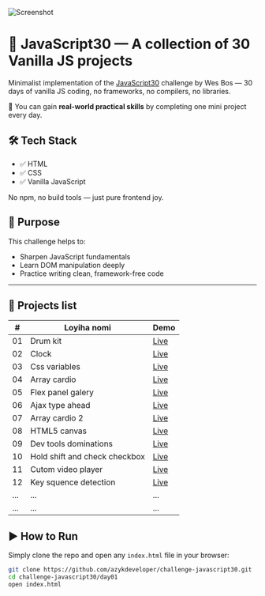 ![Screenshot](https://i.postimg.cc/8kxLkZjQ/image.png)

# 🚀 JavaScript30 — A collection of 30 Vanilla JS projects

Minimalist implementation of the [JavaScript30](https://javascript30.com/) challenge by Wes Bos — 30 days of vanilla JS coding, no frameworks, no compilers, no libraries.

📆 You can gain **real-world practical skills** by completing one mini project every day.

## 🛠 Tech Stack

- ✅ HTML
- ✅ CSS
- ✅ Vanilla JavaScript

No npm, no build tools — just pure frontend joy.

## 🧠 Purpose

This challenge helps to:

- Sharpen JavaScript fundamentals
- Learn DOM manipulation deeply
- Practice writing clean, framework-free code

---

## 📂 Projects list

| #  | Loyiha nomi                    | Demo |
|----|------------------------        |--------|
| 01 | Drum kit                       | [Live](https://azykxyz.github.io/challenge-javascript30/01-drum-kit) |
| 02 | Clock                          | [Live](https://azykxyz.github.io/challenge-javascript30/02-clock/) |
| 03 | Css variables                  | [Live](https://azykxyz.github.io/challenge-javascript30/03-css-variables/) |
| 04 | Array cardio                   | [Live](https://azykxyz.github.io/challenge-javascript30/04-array-cardio/) |
| 05 | Flex panel galery              | [Live](https://azykxyz.github.io/challenge-javascript30/05-flex-panel-galery/) |
| 06 | Ajax type ahead                | [Live](https://azykxyz.github.io/challenge-javascript30/06-ajax-type-ahead/) |
| 07 | Array cardio 2                 | [Live](https://azykxyz.github.io/challenge-javascript30/07-array-cardio2/) |
| 08 | HTML5 canvas                   | [Live](https://azykxyz.github.io/challenge-javascript30/08-html5-canvas/) |
| 09 | Dev tools dominations          | [Live](https://azykxyz.github.io/challenge-javascript30/09-dev-tools-dominations/) |
| 10 | Hold shift and check checkbox  | [Live](https://azykxyz.github.io/challenge-javascript30/10-hold-shift-and-check-checkboxes/) |
| 11 | Cutom video player             | [Live](https://azykxyz.github.io/challenge-javascript30/11-custom-video-player/) |
| 12 | Key squence detection          | [Live](https://azykxyz.github.io/challenge-javascript30/12-key-sequence-detection/) |
| ...| ...                            | ...    |
| ...| ...                            | ...    |

## ▶️ How to Run

Simply clone the repo and open any `index.html` file in your browser:

```bash
git clone https://github.com/azykdeveloper/challenge-javascript30.git
cd challenge-javascript30/day01
open index.html
